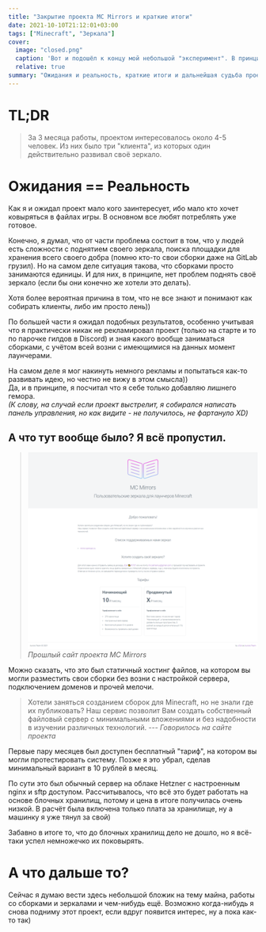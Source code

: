 ```yaml
---
title: "Закрытие проекта MC Mirrors и краткие итоги"
date: 2021-10-10T21:12:01+03:00
tags: ["Minecraft", "Зеркала"]
cover:
  image: "closed.png"
  caption: 'Вот и подошёл к концу мой небольшой "эксперимент". В принципе результат ожидаем :)'
  relative: true
summary: "Ожидания и реальность, краткие итоги и дальнейшая судьба проекта"
---
```


# TL;DR

> За 3 месяца работы, проектом интересовалось около 4-5 человек. Из них было три "клиента", из которых один действительно развивал своё зеркало.

# Ожидания == Реальность

Как я и ожидал проект мало кого заинтересует, ибо мало кто хочет ковыряться в файлах игры. В основном все любят потреблять уже готовое.

Конечно, я думал, что от части проблема состоит в том, что у людей есть сложности с поднятием своего зеркала, поиска площадки для хранения всего своего добра (помню кто-то свои сборки даже на GitLab грузил). Но на самом деле ситуация такова, что сборками просто занимаются единицы. И для них, в принципе, нет проблем поднять своё зеркало (если бы они конечно же хотели это делать).

Хотя более вероятная причина в том, что не все знают и понимают как собирать клиенты, либо им просто лень))

По большей части я ожидал подобных результатов, особенно учитывая что я практически никак не рекламировал проект (только на старте и то по парочке гилдов в Discord) и зная какого вообще заниматься сборками, с учётом всей возни с имеющимися на данных момент лаунчерами.

На самом деле я мог накинуть немного рекламы и попытаться как-то развивать идею, но честно не вижу в этом смысла))  
Да, и в принципе, я посчитал что я себе только добавляю лишнего гемора.  
_(К слову, на случай если проект выстрелит, я собирался написать панель управления, но как видите - не получилось, не фартануло XD)_

## А что тут вообще было? Я всё пропустил.

> ![Прошлый сайт проекта MC Mirrors](mc-mirrors.ru.png "Прошлый сайт проекта MC Mirrors") _Прошлый сайт проекта MC Mirrors_

Можно сказать, что это был статичный хостинг файлов, на котором вы могли разместить свои сборки без возни с настройкой сервера, подключением доменов и прочей мелочи.

> Хотели заняться созданием сборок для Minecraft, но не знали где их публиковать?
> Наш сервис позволит Вам создать собственный файловый сервер с минимальными вложениями и без надобности в изучении различных технологий.
> _--- Говорилось на сайте проекта_

Первые пару месяцев был доступен бесплатный "тариф", на котором вы могли протестировать систему. Позже я это убрал, сделав минимальный вариант в 10 рублей в месяц.

По сути это был обычный сервер на облаке Hetzner с настроенным nginx и sftp доступом. Рассчитывалось, что всё это будет работать на основе блочных хранилищ, потому и цена в итоге получилась очень низкой. В расчёт была включена только плата за хранилище, ну а машинку я уже тянул за свой)

Забавно в итоге то, что до блочных хранилищ дело не дошло, но я всё-таки успел немножечко их поковырять.

# А что дальше то?

Сейчас я думаю вести здесь небольшой бложик на тему майна, работы со сборками и зеркалами и чем-нибудь ещё. Возможно когда-нибудь я снова подниму этот проект, если вдруг появится интерес, ну а пока как-то так)
